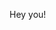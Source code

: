 Hey you!

<!---
ShevaneJ/ShevaneJ is a ✨ special ✨ repository because its `README.md` (this file) appears on your GitHub profile.
You can click the Preview link to take a look at your changes.
--->
